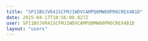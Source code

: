 ```yaml
---
title: "SP11BVJVR41SCFMJ1WDVCAMPQ0MW60PR6CREX4B1D"
date: 2025-04-17T10:56:00.827Z
user: SP11BVJVR41SCFMJ1WDVCAMPQ0MW60PR6CREX4B1D
layout: "users"
---
```

    